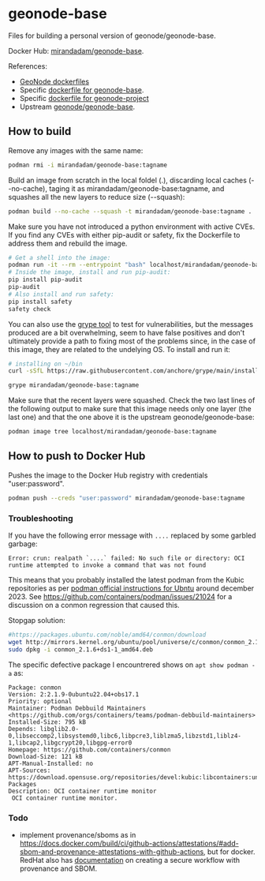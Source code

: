 # geonode-base

Files for building a personal version of geonode/geonode-base.

Docker Hub: [mirandadam/geonode-base](https://hub.docker.com/r/mirandadam/geonode-base).

References:

* [GeoNode dockerfiles](https://github.com/GeoNode/geonode-docker)
* Specific [dockerfile for geonode-base](https://github.com/GeoNode/geonode/tree/master/scripts/docker/base/ubuntu).
* Specific [dockerfile for geonode-project](https://github.com/GeoNode/geonode-project/blob/master/Dockerfile)
* Upstream [geonode/geonode-base](https://hub.docker.com/r/geonode/geonode-base).

## How to build

Remove any images with the same name:

```bash
podman rmi -i mirandadam/geonode-base:tagname
```

Build an image from scratch in the local foldel (.), discarding local caches (--no-cache), taging it as mirandadam/geonode-base:tagname, and squashes all the new layers to reduce size (--squash):

```bash
podman build --no-cache --squash -t mirandadam/geonode-base:tagname .
```

Make sure you have not introduced a python environment with active CVEs. If you find any CVEs with either pip-audit or safety, fix the Dockerfile to address them and rebuild the image.

```bash
# Get a shell into the image:
podman run -it --rm --entrypoint "bash" localhost/mirandadam/geonode-base:tagname
# Inside the image, install and run pip-audit:
pip install pip-audit
pip-audit
# Also install and run safety:
pip install safety
safety check
```

You can also use the [grype tool](https://github.com/anchore/grype) to test for vulnerabilities, but the messages produced are a bit overwhelming, seem to have false positives and don't ultimately provide a path to fixing most of the problems since, in the case of this image, they are related to the undelying OS. To install and run it:

```bash
# installing on ~/bin
curl -sSfL https://raw.githubusercontent.com/anchore/grype/main/install.sh | sh -s -- -b ~/bin

grype mirandadam/geonode-base:tagname
```

Make sure that the recent layers were squashed. Check the two last lines of the following output to make sure that this image needs only one layer (the last one) and that the one above it is the upstream geonode/geonode-base:

```bash
podman image tree localhost/mirandadam/geonode-base:tagname
```

## How to push to Docker Hub

Pushes the image to the Docker Hub registry with credentials "user:password".

```bash
podman push --creds "user:password" mirandadam/geonode-base:tagname
```

### Troubleshooting

If you have the following error message with `....` replaced by some garbled garbage:

```text
Error: crun: realpath `....` failed: No such file or directory: OCI runtime attempted to invoke a command that was not found
```

This means that you probably installed the latest podman from the Kubic repositories as per [podman official instructions for Ubntu](https://podman.io/docs/installation#ubuntu) around december 2023. See <https://github.com/containers/podman/issues/21024> for a discussion on a conmon regression that caused this.

Stopgap solution:

```bash
#https://packages.ubuntu.com/noble/amd64/conmon/download
wget http://mirrors.kernel.org/ubuntu/pool/universe/c/conmon/conmon_2.1.6+ds1-1_amd64.deb
sudo dpkg -i conmon_2.1.6+ds1-1_amd64.deb
```

The specific defective package I encountrered shows on `apt show podman -a` as:

```text
Package: conmon
Version: 2:2.1.9-0ubuntu22.04+obs17.1
Priority: optional
Maintainer: Podman Debbuild Maintainers <https://github.com/orgs/containers/teams/podman-debbuild-maintainers>
Installed-Size: 795 kB
Depends: libglib2.0-0,libseccomp2,libsystemd0,libc6,libpcre3,liblzma5,libzstd1,liblz4-1,libcap2,libgcrypt20,libgpg-error0
Homepage: https://github.com/containers/conmon
Download-Size: 121 kB
APT-Manual-Installed: no
APT-Sources: https://download.opensuse.org/repositories/devel:kubic:libcontainers:unstable/xUbuntu_22.04  Packages
Description: OCI container runtime monitor
 OCI container runtime monitor.
```

### Todo

* implement provenance/sboms as in <https://docs.docker.com/build/ci/github-actions/attestations/#add-sbom-and-provenance-attestations-with-github-actions>, but for docker. RedHat also has [documentation](https://next.redhat.com/2022/10/27/establishing-a-secure-pipeline/) on creating a secure workflow with provenance and SBOM.
